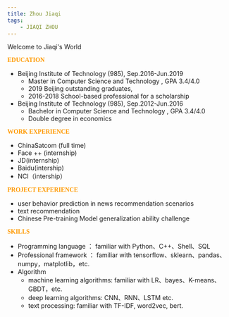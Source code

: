 ```yaml
---
title: Zhou Jiaqi
tags: 
    - JIAQI ZHOU
---
```

Welcome to Jiaqi's World

**<font face = "微软雅黑"  color = #FF9900 > EDUCATION </font>**  
* Beijing Institute of Technology (985), Sep.2016-Jun.2019
    * Master in Computer Science and Technology , GPA 3.4/4.0
    * 2019 Beijing outstanding graduates, 
    * 2016-2018 School-based professional for a scholarship
* Beijing Institute of Technology (985), Sep.2012-Jun.2016
    * Bachelor in Computer Science and Technology , GPA 3.4/4.0
    * Double degree in economics  

**<font face = "微软雅黑"  color = #FF9900 > WORK EXPERIENCE </font>**   
* ChinaSatcom (full time)
* Face ++ (internship)
* JD(internship)
* Baidu(intership)
* NCI（intership）


**<font face = "微软雅黑"  color = #FF9900 > PROJECT EXPERIENCE </font>**  

* user behavior prediction in news recommendation scenarios
* text recommendation
* Chinese Pre-training Model generalization ability challenge


**<font face = "微软雅黑"  color = #FF9900 > SKILLS </font>**  

* Programming language ： familiar with Python、C++、Shell、SQL
* Professional framework ： familiar with tensorflow、sklearn、pandas、numpy，matplotlib，etc.
* Algorithm   
    * machine learning algorithms: familiar with LR、bayes、K-means、GBDT，etc.
    * deep learning algorithms: CNN、RNN、LSTM etc.
    * text processing: familiar with TF-IDF, word2vec, bert.
